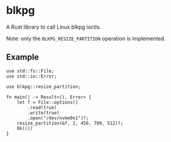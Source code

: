 # blkpg

A Rust library to call Linux blkpg ioctls.

Note: only the `BLKPG_RESIZE_PARTITION` operation is implemented.

## Example

```
use std::fs::File;
use std::io::Error;

use blkpg::resize_partition;

fn main() -> Result<(), Error> {
    let f = File::options()
        .read(true)
        .write(true)
        .open("/dev/nvme0n1")?;
    resize_partition(&f, 2, 456, 789, 512)?;
    Ok(())
}
```
